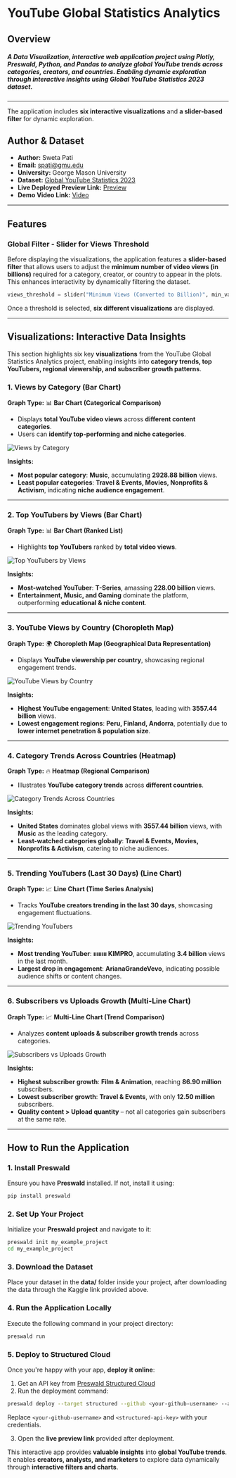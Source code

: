 # **YouTube Global Statistics Analytics**

## **Overview**

##### **A Data Visualization, interactive web application project using Plotly, Preswald, Python, and Pandas** to analyze **global YouTube trends** across **categories, creators, and countries**. Enabling **dynamic exploration** through **interactive insights** using **Global YouTube Statistics 2023** dataset.
---

The application includes **six interactive visualizations** and **a slider-based filter** for dynamic exploration.

## **Author & Dataset**
- **Author:** Sweta Pati  
- **Email:** spati@gmu.edu  
- **University:** George Mason University  
- **Dataset:** [Global YouTube Statistics 2023](https://www.kaggle.com/datasets/nelgiriyewithana/global-youtube-statistics-2023?resource=download)  
- **Live Deployed Preview Link:** [Preview](https://my-example-project-514006-3h0rzgww-ndjz2ws6la-ue.a.run.app) 
- **Demo Video Link:** [Video](https://drive.google.com/file/d/1dIltYoPJXD8v64u2FJ1dohb0a2Vnw4o0/view?usp=sharing) 
---

## **Features**
### **Global Filter - Slider for Views Threshold**
Before displaying the visualizations, the application features a **slider-based filter** that allows users to adjust the **minimum number of video views (in billions)** required for a category, creator, or country to appear in the plots. This enhances interactivity by dynamically filtering the dataset.

```python
views_threshold = slider("Minimum Views (Converted to Billion)", min_val=0, max_val=max_views, default=0.5)
```

Once a threshold is selected, **six different visualizations** are displayed.

---

## **Visualizations: Interactive Data Insights**

This section highlights six key **visualizations** from the YouTube Global Statistics Analytics project, enabling insights into **category trends, top YouTubers, regional viewership, and subscriber growth patterns**.

### **1. Views by Category (Bar Chart)**
**Graph Type:** 📊 **Bar Chart (Categorical Comparison)**  
- Displays **total YouTube video views** across **different content categories**.
- Users can **identify top-performing and niche categories**.

<div class="row justify-content-sm-center">
    <div class="col-sm mt-3 mt-md-0">
        <img src="img/preswald_p1.png" alt="Views by Category" class="img-fluid rounded z-depth-1">
    </div>
</div>

**Insights:**  
- **Most popular category**: **Music**, accumulating **2928.88 billion** views.  
- **Least popular categories**: **Travel & Events, Movies, Nonprofits & Activism**, indicating **niche audience engagement**.

---

### **2. Top YouTubers by Views (Bar Chart)**
**Graph Type:** 📊 **Bar Chart (Ranked List)**  
- Highlights **top YouTubers** ranked by **total video views**.

<div class="row justify-content-sm-center">
    <div class="col-sm mt-3 mt-md-0">
        <img src="img/preswald_p2.png" alt="Top YouTubers by Views" class="img-fluid rounded z-depth-1">
    </div>
</div>

**Insights:**   
- **Most-watched YouTuber**: **T-Series**, amassing **228.00 billion** views.  
- **Entertainment, Music, and Gaming** dominate the platform, outperforming **educational & niche content**.

---

### **3. YouTube Views by Country (Choropleth Map)**
**Graph Type:** 🌍 **Choropleth Map (Geographical Data Representation)**  
- Displays **YouTube viewership per country**, showcasing regional engagement trends.

<div class="row justify-content-sm-center">
    <div class="col-sm mt-3 mt-md-0">
        <img src="img/preswald_p3.png" alt="YouTube Views by Country" class="img-fluid rounded z-depth-1">
    </div>
</div>

**Insights:**  
- **Highest YouTube engagement**: **United States**, leading with **3557.44 billion** views.  
- **Lowest engagement regions**: **Peru, Finland, Andorra**, potentially due to **lower internet penetration & population size**.

---

### **4. Category Trends Across Countries (Heatmap)**
**Graph Type:** 🔥 **Heatmap (Regional Comparison)**  
- Illustrates **YouTube category trends** across **different countries**.

<div class="row justify-content-sm-center">
    <div class="col-sm mt-3 mt-md-0">
        <img src="img/preswald_p4.png" alt="Category Trends Across Countries" class="img-fluid rounded z-depth-1">
    </div>
</div>

**Insights:**  
- **United States** dominates global views with **3557.44 billion** views, with **Music** as the leading category.  
- **Least-watched categories globally**: **Travel & Events, Movies, Nonprofits & Activism**, catering to niche audiences.

---

### **5. Trending YouTubers (Last 30 Days) (Line Chart)**
**Graph Type:** 📈 **Line Chart (Time Series Analysis)**  
- Tracks **YouTube creators trending in the last 30 days**, showcasing engagement fluctuations.

<div class="row justify-content-sm-center">
    <div class="col-sm mt-3 mt-md-0">
        <img src="img/preswald_p5.png" alt="Trending YouTubers" class="img-fluid rounded z-depth-1">
    </div>
</div>

**Insights:**   
- **Most trending YouTuber**: **ıııııııı KIMPRO**, accumulating **3.4 billion** views in the last month.  
- **Largest drop in engagement**: **ArianaGrandeVevo**, indicating possible audience shifts or content changes.

---

### **6. Subscribers vs Uploads Growth (Multi-Line Chart)**
**Graph Type:** 📈 **Multi-Line Chart (Trend Comparison)**  
- Analyzes **content uploads & subscriber growth trends** across categories.

<div class="row justify-content-sm-center">
    <div class="col-sm mt-3 mt-md-0">
        <img src="img/preswald_p6.png" alt="Subscribers vs Uploads Growth" class="img-fluid rounded z-depth-1">
    </div>
</div>

**Insights:**  
- **Highest subscriber growth**: **Film & Animation**, reaching **86.90 million** subscribers.  
- **Lowest subscriber growth**: **Travel & Events**, with only **12.50 million** subscribers.  
- **Quality content > Upload quantity** – not all categories gain subscribers at the same rate.

---

## **How to Run the Application**
### **1. Install Preswald**
Ensure you have **Preswald** installed. If not, install it using:

```bash
pip install preswald
```

### **2. Set Up Your Project**
Initialize your **Preswald project** and navigate to it:

```bash
preswald init my_example_project
cd my_example_project
```

### **3. Download the Dataset**
Place your dataset in the **data/** folder inside your project, after downloading the data through the Kaggle link provided above.

### **4. Run the Application Locally**
Execute the following command in your project directory:

```bash
preswald run
```

### **5. Deploy to Structured Cloud**
Once you're happy with your app, **deploy it online**:

1. Get an API key from [Preswald Structured Cloud](https://app.preswald.com)
2. Run the deployment command:

```bash
preswald deploy --target structured --github <your-github-username> --api-key <structured-api-key> hello.py
```

Replace `<your-github-username>` and `<structured-api-key>` with your credentials.

3. Open the **live preview link** provided after deployment.

This interactive app provides **valuable insights** into **global YouTube trends**. It enables **creators, analysts, and marketers** to explore data dynamically through **interactive filters and charts**.







